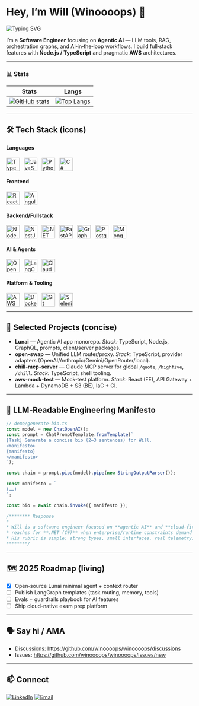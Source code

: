 # Hey, I’m Will (Winoooops) 👋

[![Typing SVG](https://readme-typing-svg.demolab.com/?lines=Software+Engineer;%F0%9F%A7%A9+Agentic+AI+—+RAG%2C+LangGraph%2C+MCP;Ship+clean%2C+observable+systems)](https://git.io/typing-svg)

I’m a **Software Engineer** focusing on **Agentic AI** — LLM tools, RAG, orchestration graphs, and AI‑in‑the‑loop workflows. I build full‑stack features with **Node.js / TypeScript** and pragmatic **AWS** architectures.

---

### 📊 Stats
Stats | Langs
:--:|:--:
[![GitHub stats](https://github-readme-stats-ruddy-ten.vercel.app/api?username=winoooops&theme=gruvbox&show_icons=true&count_private=true&hide=issues,contribs)](https://github.com/winoooops) | [![Top Langs](https://github-readme-stats-ruddy-ten.vercel.app/api/top-langs/?username=winoooops&hide=Handlebars&layout=compact)](https://github.com/winoooops)

---

## 🛠 Tech Stack (icons)
<!-- Devicon: https://github.com/devicons/devicon -->
<!-- Tech Stack (grouped rows, horizontal icons) -->
<section>

  <h4>Languages</h4>
  <div style="display:flex;flex-wrap:wrap;align-items:center;gap:12px;">
    <img src="https://cdn.jsdelivr.net/gh/devicons/devicon/icons/typescript/typescript-original.svg" alt="TypeScript" title="TypeScript" width="36" height="36" />
    <img src="https://cdn.jsdelivr.net/gh/devicons/devicon/icons/javascript/javascript-original.svg" alt="JavaScript" title="JavaScript" width="36" height="36" />
    <img src="https://cdn.jsdelivr.net/gh/devicons/devicon/icons/python/python-original.svg" alt="Python" title="Python" width="36" height="36" />
    <img src="https://cdn.jsdelivr.net/gh/devicons/devicon/icons/csharp/csharp-original.svg" alt="C#" title="C#" width="36" height="36" />
  </div>

  <h4>Frontend</h4>
  <div style="display:flex;flex-wrap:wrap;align-items:center;gap:12px;">
    <img src="https://cdn.jsdelivr.net/gh/devicons/devicon/icons/react/react-original.svg" alt="React" title="React" width="36" height="36" />
    <img src="https://cdn.jsdelivr.net/gh/devicons/devicon/icons/angular/angular-original.svg" alt="Angular" title="Angular" width="36" height="36" />
  </div>

  <h4>Backend/Fullstack</h4>
  <div style="display:flex;flex-wrap:wrap;align-items:center;gap:12px;">
    <img src="https://cdn.jsdelivr.net/gh/devicons/devicon/icons/nodejs/nodejs-original.svg" alt="Node.js" title="Node.js" width="36" height="36" />
    <img src="https://cdn.jsdelivr.net/gh/devicons/devicon/icons/nextjs/nextjs-plain.svg" alt="NestJS" title="Next.js" width="36" height="36" />
    <img src="https://cdn.jsdelivr.net/gh/devicons/devicon/icons/dotnetcore/dotnetcore-original.svg" alt=".NET (ASP.NET Core / EF Core)" title=".NET (ASP.NET Core / EF Core)" width="36" height="36" />
    <img src="https://cdn.jsdelivr.net/gh/devicons/devicon/icons/fastapi/fastapi-original.svg" alt="FastAPI" title="FastAPI" width="36" height="36" />
    <img src="https://cdn.jsdelivr.net/gh/devicons/devicon/icons/graphql/graphql-plain.svg" alt="GraphQL" title="GraphQL" width="36" height="36" />
    <img src="https://cdn.jsdelivr.net/gh/devicons/devicon/icons/postgresql/postgresql-original.svg" alt="PostgreSQL" title="PostgreSQL" width="36" height="36" />
    <img src="https://cdn.jsdelivr.net/gh/devicons/devicon/icons/mongodb/mongodb-original.svg" alt="MongoDB" title="MongoDB" width="36" height="36" />
  </div>

  <h4>AI & Agents</h4>
  <div style="display:flex;flex-wrap:wrap;align-items:center;gap:12px;">
    <img src="https://cdn.simpleicons.org/openai" alt="OpenAI" title="OpenAI" width="36" height="36" />
    <img src="https://cdn.simpleicons.org/langchain" alt="LangChain" title="LangChain" width="36" height="36" />
    <img src="https://cdn.simpleicons.org/anthropic" alt="Claude (Anthropic)" title="Claude" width="36" height="36" />
  </div>

  <h4>Platform & Tooling</h4>
  <div style="display:flex;flex-wrap:wrap;align-items:center;gap:12px;">
    <img src="https://cdn.jsdelivr.net/gh/devicons/devicon/icons/amazonwebservices/amazonwebservices-original-wordmark.svg" alt="AWS" title="AWS" width="36" height="36" />
    <img src="https://cdn.jsdelivr.net/gh/devicons/devicon/icons/docker/docker-original.svg" alt="Docker" title="Docker" width="36" height="36" />
    <img src="https://cdn.jsdelivr.net/gh/devicons/devicon/icons/git/git-original.svg" alt="Git" title="Git" width="36" height="36" />
    <img src="https://cdn.jsdelivr.net/gh/devicons/devicon/icons/selenium/selenium-original.svg" alt="Selenium" title="Selenium" width="36" height="36" />
  </div>
</section>

---

## 🚀 Selected Projects (concise)
- **Lunai** — Agentic AI app monorepo. *Stack:* TypeScript, Node.js, GraphQL, prompts, client/server packages.  
- **open‑swap** — Unified LLM router/proxy. *Stack:* TypeScript, provider adapters (OpenAI/Anthropic/Gemini/OpenRouter/local).  
- **chill‑mcp‑server** — Claude MCP server for global `/quote`, `/highfive`, `/chill`. *Stack:* TypeScript, shell tooling.  
- **aws‑mock‑test** — Mock‑test platform. *Stack:* React (FE), API Gateway + Lambda + DynamoDB + S3 (BE), IaC + CI.

---

## 🧪 LLM‑Readable Engineering Manifesto

```ts
// demo/generate-bio.ts
const model = new ChatOpenAI();
const prompt = ChatPromptTemplate.fromTemplate(`
[Task] Generate a concise bio (2–3 sentences) for Will.
<manifesto>
{manifesto}
</manifesto>
`);

const chain = prompt.pipe(model).pipe(new StringOutputParser());

const manifesto = `
(……)
`;

const bio = await chain.invoke({ manifesto });

/******** Response
*
* Will is a software engineer focused on **agentic AI** and **cloud‑first**, **typed** systems. He builds **RAG** pipelines and **LangGraph** orchestration with a bias toward observability and tests. He ships daily in **TypeScript/Node.js**,
* reaches for **.NET (C#)** when enterprise/runtime constraints demand it, and favors **API Gateway + Lambda + DynamoDB/S3** on AWS with OpenTelemetry/CloudWatch and CI.
* His rubric is simple: strong types, small interfaces, real telemetry, and security from day one.
********/
```
---

## 🗺️ 2025 Roadmap (living)
- [x] Open‑source Lunai minimal agent + context router
- [ ] Publish LangGraph templates (task routing, memory, tools)
- [ ] Evals + guardrails playbook for AI features
- [ ] Ship cloud-native exam prep platform

---

## 🗣️ Say hi / AMA
- Discussions: https://github.com/winoooops/winoooops/discussions
- Issues: https://github.com/winoooops/winoooops/issues/new

---

## 📫 Connect
<a href="https://linkedin.com/in/wei-wangcspractitioner"><img alt="LinkedIn" src="https://img.shields.io/badge/LinkedIn-Wei%20Wang-blue?style=flat-square&logo=linkedin"></a>
<a href="mailto:w.wang4869@gmail.com"><img alt="Email" src="https://img.shields.io/badge/Email-w.wang4869%40gmail.com-blue?style=flat-square&logo=gmail"></a>
